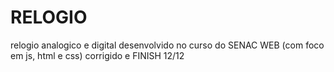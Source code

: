 # RELOGIO
relogio analogico e digital desenvolvido no curso do SENAC WEB (com foco em js, html e css)
corrigido e FINISH 12/12
